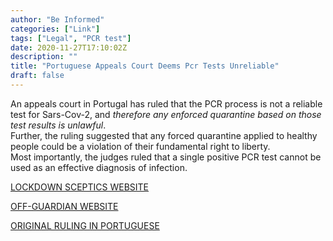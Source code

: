 ```yaml
---
author: "Be Informed"
categories: ["Link"]
tags: ["Legal", "PCR test"]
date: 2020-11-27T17:10:02Z
description: ""
title: "Portuguese Appeals Court Deems Pcr Tests Unreliable"
draft: false
---
```


An appeals court in Portugal has ruled that the PCR process is not a reliable test for Sars-Cov-2, and *therefore any enforced quarantine based on those test results is unlawful*.  
Further, the ruling suggested that any forced quarantine applied to healthy people could be a violation of their fundamental right to liberty.  
Most importantly, the judges ruled that a single positive PCR test cannot be used as an effective diagnosis of infection.   

[LOCKDOWN SCEPTICS WEBSITE](https://lockdownsceptics.org/2020/11/16/latest-news-195/#portuguese-appeals-court-deems-pcr-tests-unreliable)  

[OFF-GUARDIAN WEBSITE](https://off-guardian.org/2020/11/20/portuguese-court-rules-pcr-tests-unreliable-quarantines-unlawful/)  

[ORIGINAL RULING IN PORTUGUESE](http://www.dgsi.pt/jtrl.nsf/33182fc732316039802565fa00497eec/79d6ba338dcbe5e28025861f003e7b30)  